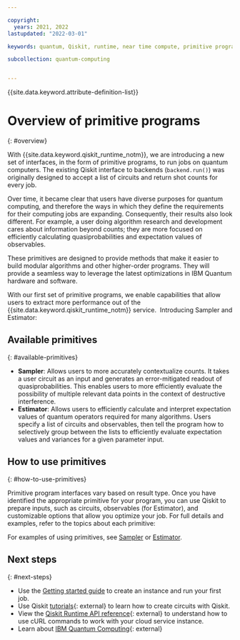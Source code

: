 ```yaml
---

copyright:
  years: 2021, 2022
lastupdated: "2022-03-01"

keywords: quantum, Qiskit, runtime, near time compute, primitive programs

subcollection: quantum-computing


---
```



{{site.data.keyword.attribute-definition-list}}


# Overview of primitive programs
{: #overview}


With {{site.data.keyword.qiskit_runtime_notm}}, we are introducing a new set of interfaces, in the form of primitive programs, to run jobs on quantum computers. The existing Qiskit interface to backends (`backend.run()`) was originally designed to accept a list of circuits and return shot counts for every job.

Over time, it became clear that users have diverse purposes for quantum computing, and therefore the ways in which they define the requirements for their computing jobs are expanding. Consequently, their results also look different. For example, a user doing algorithm research and development cares about information beyond counts; they are more focused on efficiently calculating quasiprobabilities and expectation values of observables.

These primitives are designed to provide methods that make it easier to build modular algorithms and other higher-order programs. They will provide a seamless way to leverage the latest optimizations in IBM Quantum hardware and software.   

With our first set of primitive programs, we enable capabilities that allow users to extract more performance out of the {{site.data.keyword.qiskit_runtime_notm}} service.  Introducing Sampler and Estimator:

## Available primitives
{: #available-primitives}

* **Sampler**: Allows users to more accurately contextualize counts. It takes a user circuit as an input and generates an error-mitigated readout of quasiprobabilities. This enables users to more efficiently evaluate the possibility of multiple relevant data points in the context of destructive interference. 
* **Estimator**: Allows users to efficiently calculate and interpret expectation values of quantum operators required for many algorithms. Users specify a list of circuits and observables, then tell the program how to selectively group between the lists to efficiently evaluate expectation values and variances for a given parameter input.

## How to use primitives
{: #how-to-use-primitives}

Primitive program interfaces vary based on result type. Once you have identified the appropriate primitive for your program, you can use Qiskit to prepare inputs, such as circuits, observables (for Estimator), and customizable options that allow you optimize your job.  For full details and examples, refer to the topics about each primitive:

For examples of using primitives, see [Sampler](/docs/quantum-computing?topic=quantum-computing-example-sampler) or [Estimator](/docs/quantum-computing?topic=quantum-computing-example-estimator).


## Next steps
{: #next-steps}

- Use the [Getting started guide](/docs/quantum-computing?topic=quantum-computing-quickstart) to create an instance and run your first job.
- Use Qiskit [tutorials](https://qiskit.org/documentation/tutorials.html){: external} to learn how to create circuits with Qiskit.
- View the [Qiskit Runtime API reference](/apidocs/quantum-computing){: external} to understand how to use cURL commands to work with your cloud service instance.
- Learn about [IBM Quantum Computing](https://www.ibm.com/quantum-computing/){: external}
